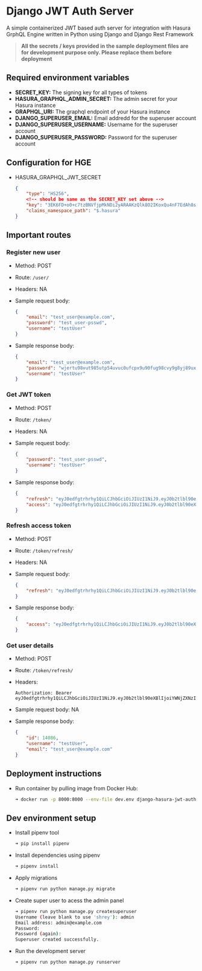 # Django JWT Auth Server

A simple containerized JWT based auth server for integration with Hasura GrphQL Engine written in Python using Django and Django Rest Framework

> **All the secrets / keys provided in the sample deployment files are for development purpose only. Please replace them before deployment**

## Required environment variables

* **SECRET_KEY:** The signing key for all types of tokens
* **HASURA_GRAPHQL_ADMIN_SECRET:** The admin secret for your Hasura instance
* **GRAPHQL_URI:** The graphql endpoint of your Hasura instance
* **DJANGO_SUPERUSER_EMAIL:** Email addredd for the superuser account
* **DJANGO_SUPERUSER_USERNAME:** Username for the superuser account
* **DJANGO_SUPERUSER_PASSWORD:** Password for the superuser account

## Configuration for HGE

* HASURA_GRAPHQL_JWT_SECRET

    ```json
    {
        "type": "HS256",
        <!-- should be same as the SECRET_KEY set above -->
        "key": "3EK6FD+o0+c7tzBNVfjpMkNDi2yARAAKzQlk8O2IKoxQu4nF7EdAh8s3TwpHwrdWT6R",
        "claims_namespace_path": "$.hasura"
    }
    ```

## Important routes

### Register new user

* Method: POST
* Route: `/user/`
* Headers: NA
* Sample request body:

    ```json
    {
        "email": "test_user@example.com",
        "password": "test_user-psswd",
        "username": "testUser"
    }
    ```

* Sample response body:

    ```json
    {
        "email": "test_user@example.com",
        "password": "wjertu98vut985utp54uvuc0ufcpx9u90fug98cvy9g8yj89uxcuf0u",
        "username": "testUser"
    }
    ```

### Get JWT token

* Method: POST
* Route: `/token/`
* Headers: NA
* Sample request body:

    ```json
    {
        "password": "test_user-psswd",
        "username": "testUser"
    }
    ```

* Sample response body:

    ```json
    {
        "refresh": "eyJ0edfgtrhrhy1QiLCJhbGciOiJIUzI1NiJ9.eyJ0b2tlbl90eXBlIjoicmVmcmVzaCIsImV4cCI6MTYwMTg5NzAwNywianRpIjoiY2YwYzRiNzFkMmFiNDk0OWFlODJhMTRmZDQyMzA1YmMiLCJ1c2VyX2lkIjoxfQ.ucmW5dOCrHbDPxqQR2xgnNTSpQL6kAdVI00cAdM8G8Y",
        "access": "eyJ0edfgtrhrhy1QiLCJhbGciOiJIUzI1NiJ9.eyJ0b2tlbl90eXBlIjoiYWNjZXNzIiwiZXhwIjoxNjAxODEwOTA3LCJqdGkiOiI0MzE1ODg5OTMzOTA0NjVmYjNiYWNlYmY2MzI2NWJiYyIsInVzZXJfaWQiOjF9.Dcb9yKTAnc7LFJAf35B3nZc46OZjokh7S0XfQ86s_50"
    }
    ```

### Refresh access token

* Method: POST
* Route: `/token/refresh/`
* Headers: NA
* Sample request body:

    ```json
    {
        "refresh": "eyJ0edfgtrhrhy1QiLCJhbGciOiJIUzI1NiJ9.eyJ0b2tlbl90eXBlIjoicmVmcmVzaCIsImV4cCI6MTYwMTg5NzAwNywianRpIjoiY2YwYzRiNzFkMmFiNDk0OWFlODJhMTRmZDQyMzA1YmMiLCJ1c2VyX2lkIjoxfQ.ucmW5dOCrHbDPxqQR2xgnNTSpQL6kAdVI00cAdM8G8Y"
    }
    ```

* Sample response body:

    ```json
    {
        "access": "eyJ0edfgtrhrhy1QiLCJhbGciOiJIUzI1NiJ9.eyJ0b2tlbl90eXBlIjoiYWNjZXNzIiwiZXhwIjoxNjAxODEwOTA3LCJqdGkiOiI0MzE1ODg5OTMzOTA0NjVmYjNiYWNlYmY2MzI2NWJiYyIsInVzZXJfaWQiOjF9.Dcb9yKTAnc7LFJAf35B3nZc46OZjokh7S0XfQ86s_50"
    }
    ```

### Get user details

* Method: POST
* Route: `/token/refresh/`
* Headers:

    ```http
    Authorization: Bearer eyJ0edfgtrhrhy1QiLCJhbGciOiJIUzI1NiJ9.eyJ0b2tlbl90eXBlIjoiYWNjZXNzIiwiZXhwIjoxNjAxODEwOTA3LCJqdGkiOiI0MzE1ODg5OTMzOTA0NjVmYjNiYWNlYmY2MzI2NWJiYyIsInVzZXJfaWQiOjF9.Dcb9yKTAnc7LFJAf35B3nZc46OZjokh7S0XfQ86s_50
    ```

* Sample request body: NA
* Sample response body:

    ```json
    {
        "id": 14086,
        "username": "testUser",
        "email": "test_user@example.com"
    }
    ```

## Deployment instructions

* Run container by pulling image from Docker Hub:

    ```bash
    ➜ docker run -p 8000:8000 --env-file dev.env django-hasura-jwt-auth
    ```

## Dev environment setup

* Install pipenv tool

    ```bash
    ➜ pip install pipenv
    ```

* Install dependencies using pipenv

    ```bash
    ➜ pipenv install
    ```

* Apply migrations

    ```bash
    ➜ pipenv run python manage.py migrate
    ```

* Create super user to acess the admin panel

    ```bash
    ➜ pipenv run python manage.py createsuperuser
    Username (leave blank to use 'shrey'): admin
    Email address: admin@example.com
    Password:
    Password (again):
    Superuser created successfully.
    ```

* Run the development server

    ```bash
    ➜ pipenv run python manage.py runserver
    ```

